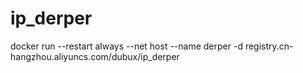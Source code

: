 # ip_derper
docker run --restart always --net host --name derper -d registry.cn-hangzhou.aliyuncs.com/dubux/ip_derper
